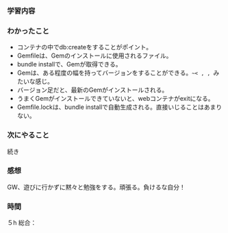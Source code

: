 ### 学習内容
### わかったこと
- コンテナの中でdb:createをすることがポイント。
- Gemfileは、Gemのインストールに使用されるファイル。
- bundle installで、Gemが取得できる。
- Gemは、ある程度の幅を持ってバージョンをすることができる。`~< , , `みたいな感じ。
- バージョン足だと、最新のGemがインストールされる。
- うまくGemがインストールできていないと、webコンテナがexitになる。
- Gemfile.lockは、bundle installで自動生成される。直接いじることはあまりない。

### 次にやること
続き
### 感想
GW、遊びに行かずに黙々と勉強をする。頑張る。負けるな自分！
### 時間
５h
総合：

